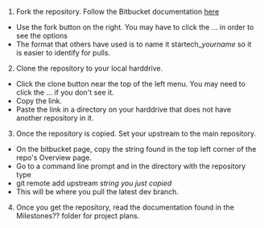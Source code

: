 1. Fork the repository. Follow the Bitbucket documentation [here](https://confluence.atlassian.com/bitbucket/forking-a-repository-221449527.html)

* Use the fork button on the right. You may have to click the ... in order to see the options
* The format that others have used is to name it startech_*yourname* so it is easier to identify for pulls.
2. Clone the repository to your local harddrive.

* Click the clone button near the top of the left menu. You may need to click the ... if you don't see it.
* Copy the link.
* Paste the link in a directory on your harddrive that does not have another repository in it.

3. Once the repository is copied. Set your upstream to the main repository.

* On the bitbucket page, copy the string found in the top left corner of the repo's Overview page.
* Go to a command line prompt and in the directory with the repository type
* git remote add upstream *string you just copied*
* This will be where you pull the latest dev branch.

4. Once you get the repository, read the documentation found in the Milestones?? folder for project plans.